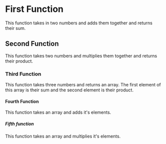 # First Function
This function takes in two numbers and adds them together and returns their sum.
## Second Function
This function takes two numbers and multiplies them together and returns their product.
### Third Function
This function takes three numbers and returns an array. The first element of this array is their sum and the second element is their product.
#### Fourth Function
This function takes an array and adds it's elements.
##### Fifth function 
This function takes an array and multiplies it's elements.

